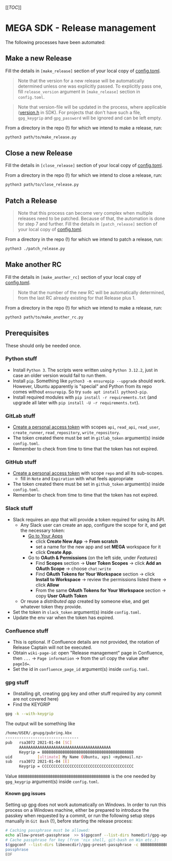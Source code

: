 [[_TOC_]]

# MEGA SDK - Release management

The following processes have been automated:

## Make a new Release
Fill the details in `[make_release]` section of your local copy of [config.toml](config.toml).

> Note that the version for a new release will be automatically determined unless one was explicitly passed. To explicitly pass one, fill `release_version` argument in `[make_release]` section in `config.toml`.

> Note that version-file will be updated in the process, where applicable ([version.h](../include/mega/version.h) in SDK). For projects that don't have such a file, `gpg_keygrip` and `gpg_password` will be ignored and can be left empty.

From a directory in the repo (!) for which we intend to make a release, run:

```sh
python3 path/to/make_release.py
```

## Close a new Release
Fill the details in `[close_release]` section of your local copy of [config.toml](config.toml).

From a directory in the repo (!) for which we intend to close a release, run:

```sh
python3 path/to/close_release.py
```

## Patch a Release
> Note that this process can become very complex when multiple releases need to be patched. Because of that, the automation is done for step 7 and further.
Fill the details in `[patch_release]` section of your local copy of [config.toml](config.toml).

From a directory in the repo (!) for which we intend to patch a release, run:

```sh
python3 ./patch_release.py
```

## Make another RC
Fill the details in `[make_another_rc]` section of your local copy of [config.toml](config.toml).

> Note that the number of the new RC will be automatically determined, from the last RC already existing for that Release plus 1.

From a directory in the repo (!) for which we intend to make a release, run:

```sh
python3 path/to/make_another_rc.py
```


## Prerequisites

These should only be needed once.


### Python stuff
* Install `Python 3`. The scripts were written using `Python 3.12.2`, just in case an older version would fail to run them.
* Install `pip`. Something like `python3 -m ensurepip --upgrade` should work.
  However, Ubuntu apparently is "special" and Python from its repo comes without `ensurepip`. So try `sudo apt install python3-pip`.
* Install required modules with `pip install -r requirements.txt` (and upgrade all later with `pip install -U -r requirements.txt`).

### GitLab stuff
* [Create a personal access token](https://docs.gitlab.com/ee/user/profile/personal_access_tokens.html#create-a-personal-access-token) with scopes `api`, `read_api`, `read_user`, `create_runner`, `read_repository`, `write_repository`.
* The token created there must be set in `gitlab_token` argument(s) inside `config.toml`.
* Remember to check from time to time that the token has not expired.

### GitHub stuff
* [Create a personal access token](https://github.com/settings/tokens/new) with scope `repo` and all its sub-scopes.
  * fill in `Note` and `Expiration` with what feels appropriate
* The token created there must be set in `github_token` argument(s) inside `config.toml`.
* Remember to check from time to time that the token has not expired.

### Slack stuff
* Slack requires an _app_ that will provide a token required for using its API.
  * Any Slack user can create an app, configure the scope for it, and get the necessary token:
    * [Go to Your Apps](https://api.slack.com/apps)
      * click **Create New App** -> **From scratch**
      * set a name for the new app and set **MEGA** workspace for it
      * click **Create App**.
    * Go to **OAuth & Permissions** (on the left side, under _Features_)
      * Find **Scopes** section -> **User Token Scopes** -> click **Add an OAuth Scope** -> choose `chat:write`
      * Find **OAuth Tokens for Your Workspace** section -> click **Install to Workspace** -> review the permissions listed there -> click **Allow**
      * From the same **OAuth Tokens for Your Workspace** section -> copy **User OAuth Token**
  * Or reuse a _distributed app_ created by someone else, and get whatever token they provide.
* Set the token in `slack_token` argument(s) inside `config.toml`.
* Update the env var when the token has expired.

### Confluence stuff
* This is optional. If Confluence details are not provided, the rotation of Release Captain will not be executed.
* Obtain `wiki-page-id`: open "Release management" page in Confluence, then `...` -> `Page information` -> from the url copy the value after `pageId=`.
* Set the id in `confluence_page_id` argument(s) inside `config.toml`.

### gpg stuff
* (Installing git, creating gpg key and other stuff required by any commit are not covered here)
* Find the KEYGRIP

```sh
gpg -k --with-keygrip
```

The output will be something like

```sh
/home/USER/.gnupg/pubring.kbx
--------------------------------
pub   rsa3072 2021-01-04 [SC]
      AAAAAAAAAAAAAAAAAAAAAAAAAAAAAAAAAAAAAAAA
      Keygrip = BBBBBBBBBBBBBBBBBBBBBBBBBBBBBBBBBBBBBBBB
uid           [ultimate] My Name (Ubuntu, xps) <my@email.nz>
sub   rsa3072 2021-01-04 [E]
      Keygrip = CCCCCCCCCCCCCCCCCCCCCCCCCCCCCCCCCCCCCCCC
```

Value `BBBBBBBBBBBBBBBBBBBBBBBBBBBBBBBBBBBBBBBB` is the one needed by `gpg_keygrip` argument(s) inside `config.toml`.

#### Known gpg issues

Setting up gpg does not work automatically on Windows.
In order to run this process on a Windows machine, either be prepared to introduce the passkey when requested by a commit, or run the following setup steps manually in `Git Bash` (!), before starting the release process:

```sh
# Caching passphrase must be allowed:
echo allow-preset-passphrase  >> $(gpgconf --list-dirs homedir)/gpg-agent.conf
# Cache passphrase for key (from 'nix shell, git-bash on Win etc.):
$(gpgconf --list-dirs libexecdir)/gpg-preset-passphrase -c BBBBBBBBBBBBBBBBBBBBBBBBBBBBBBBBBBBBBBBB <<EOF
passphrase
EOF
```
